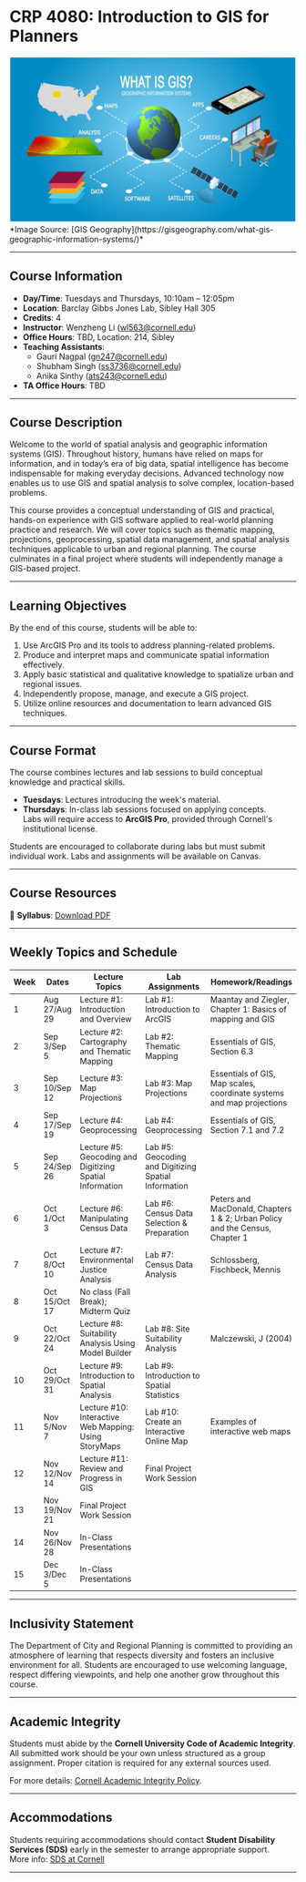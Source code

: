 # CRP 4080: Introduction to GIS for Planners


<img src="https://github.com/wenzhengli-etal/wenzhengli-etal.github.io/blob/master/images/IntroGIS1.png?raw=true" alt="GIS Illustration" width="600">
*Image Source: [GIS Geography](https://gisgeography.com/what-gis-geographic-information-systems/)*

---

## Course Information
- **Day/Time**: Tuesdays and Thursdays, 10:10am – 12:05pm  
- **Location**: Barclay Gibbs Jones Lab, Sibley Hall 305  
- **Credits**: 4  
- **Instructor**: Wenzheng Li ([wl563@cornell.edu](mailto:wl563@cornell.edu))  
- **Office Hours**: TBD, Location: 214, Sibley  
- **Teaching Assistants**:  
  - Gauri Nagpal ([gn247@cornell.edu](mailto:gn247@cornell.edu))  
  - Shubham Singh ([ss3736@cornell.edu](mailto:ss3736@cornell.edu))  
  - Anika Sinthy ([ats243@cornell.edu](mailto:ats243@cornell.edu))  
- **TA Office Hours**: TBD  

---

## Course Description

Welcome to the world of spatial analysis and geographic information systems (GIS). Throughout history, humans have relied on maps for information, and in today’s era of big data, spatial intelligence has become indispensable for making everyday decisions. Advanced technology now enables us to use GIS and spatial analysis to solve complex, location-based problems.

This course provides a conceptual understanding of GIS and practical, hands-on experience with GIS software applied to real-world planning practice and research. We will cover topics such as thematic mapping, projections, geoprocessing, spatial data management, and spatial analysis techniques applicable to urban and regional planning. The course culminates in a final project where students will independently manage a GIS-based project.

---

## Learning Objectives

By the end of this course, students will be able to:
1. Use ArcGIS Pro and its tools to address planning-related problems.
2. Produce and interpret maps and communicate spatial information effectively.
3. Apply basic statistical and qualitative knowledge to spatialize urban and regional issues.
4. Independently propose, manage, and execute a GIS project.
5. Utilize online resources and documentation to learn advanced GIS techniques.

---

## Course Format

The course combines lectures and lab sessions to build conceptual knowledge and practical skills. 
- **Tuesdays**: Lectures introducing the week's material.
- **Thursdays**: In-class lab sessions focused on applying concepts.  
Labs will require access to **ArcGIS Pro**, provided through Cornell's institutional license. 

Students are encouraged to collaborate during labs but must submit individual work. Labs and assignments will be available on Canvas.

---

## Course Resources  

📖 **Syllabus**: [Download PDF](https://github.com/wenzhengli-etal/IntroGIS_4080_5080/raw/main/Syllabus/IntroGIS_syllabus_fall24.pdf)  

---


## Weekly Topics and Schedule

| Week  | Dates            | Lecture Topics                                     | Lab Assignments                                | Homework/Readings                                                                                                     |
|-------|------------------|---------------------------------------------------|-----------------------------------------------|----------------------------------------------------------------------------------------------------------------------|
| 1     | Aug 27/Aug 29    | Lecture #1: Introduction and Overview             | Lab #1: Introduction to ArcGIS                | Maantay and Ziegler, Chapter 1: Basics of mapping and GIS                                                            |
| 2     | Sep 3/Sep 5      | Lecture #2: Cartography and Thematic Mapping      | Lab #2: Thematic Mapping                      | Essentials of GIS, Section 6.3                                                                                       |
| 3     | Sep 10/Sep 12    | Lecture #3: Map Projections                       | Lab #3: Map Projections                       | Essentials of GIS, Map scales, coordinate systems and map projections                                                |
| 4     | Sep 17/Sep 19    | Lecture #4: Geoprocessing                        | Lab #4: Geoprocessing                         | Essentials of GIS, Section 7.1 and 7.2                                                                               |
| 5     | Sep 24/Sep 26    | Lecture #5: Geocoding and Digitizing Spatial Information | Lab #5: Geocoding and Digitizing Spatial Information |                                                                                                                      |
| 6     | Oct 1/Oct 3      | Lecture #6: Manipulating Census Data             | Lab #6: Census Data Selection & Preparation   | Peters and MacDonald, Chapters 1 & 2; Urban Policy and the Census, Chapter 1                                         |
| 7     | Oct 8/Oct 10     | Lecture #7: Environmental Justice Analysis       | Lab #7: Census Data Analysis                  | Schlossberg, Fischbeck, Mennis                                                                                       |
| 8     | Oct 15/Oct 17    | No class (Fall Break); Midterm Quiz              |                                               |                                                                                                                      |
| 9     | Oct 22/Oct 24    | Lecture #8: Suitability Analysis Using Model Builder | Lab #8: Site Suitability Analysis             | Malczewski, J (2004)                                                                                                 |
| 10    | Oct 29/Oct 31    | Lecture #9: Introduction to Spatial Analysis     | Lab #9: Introduction to Spatial Statistics    |                                                                                                                      |
| 11    | Nov 5/Nov 7      | Lecture #10: Interactive Web Mapping: Using StoryMaps | Lab #10: Create an Interactive Online Map     | Examples of interactive web maps                                                                                    |
| 12    | Nov 12/Nov 14    | Lecture #11: Review and Progress in GIS          | Final Project Work Session                    |                                                                                                                      |
| 13    | Nov 19/Nov 21    | Final Project Work Session                       |                                               |                                                                                                                      |
| 14    | Nov 26/Nov 28    | In-Class Presentations                           |                                               |                                                                                                                      |
| 15    | Dec 3/Dec 5      | In-Class Presentations                           |                                               |                                                                                                                      |

---

## Inclusivity Statement

The Department of City and Regional Planning is committed to providing an atmosphere of learning that respects diversity and fosters an inclusive environment for all. Students are encouraged to use welcoming language, respect differing viewpoints, and help one another grow throughout this course.

---

## Academic Integrity

Students must abide by the **Cornell University Code of Academic Integrity**. All submitted work should be your own unless structured as a group assignment. Proper citation is required for any external sources used.

For more details: [Cornell Academic Integrity Policy](https://cuinfo.cornell.edu/aic.cfm).

---

## Accommodations

Students requiring accommodations should contact **Student Disability Services (SDS)** early in the semester to arrange appropriate support.  
More info: [SDS at Cornell](https://sds.cornell.edu/accommodations-services/academic)

---


